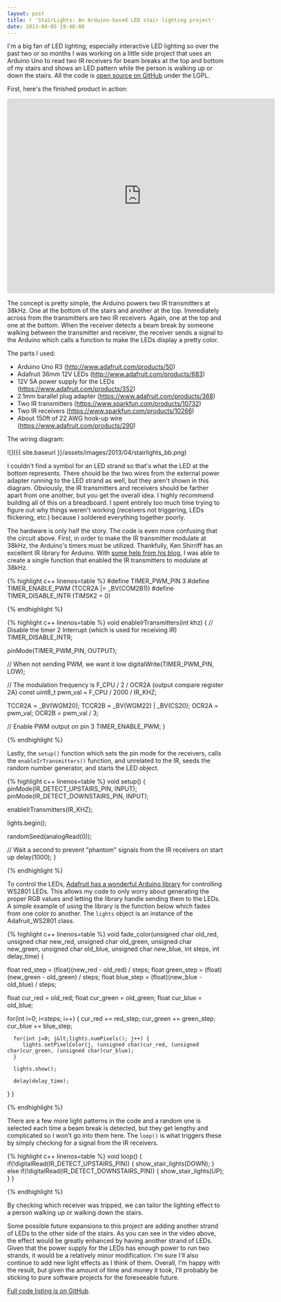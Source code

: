 ```yaml
---
layout: post
title: ! 'StairLights: An Arduino-based LED stair lighting project'
date: 2013-04-05 19:48:08
---
```


I'm a big fan of LED lighting; especially interactive LED lighting so over the past two or so months I was working on a little side project that uses an Arduino Uno to read two IR receivers for beam breaks at the top and bottom of my stairs and shows an LED pattern while the person is walking up or down the stairs. All the code is <a href="https://github.com/shanet/StairLights">open source on GitHub</a> under the LGPL.

First, here's the finished product in action:

<div class="post-center">
   <iframe src="https://www.youtube-nocookie.com/embed/21KKr8hQo5A" height="450" width="620" allowfullscreen="" frameborder="0"></iframe>
</div>

<!--more-->

The concept is pretty simple, the Arduino powers two IR transmitters at 38kHz. One at the bottom of the stairs and another at the top. Immediately across from the transmitters are two IR receivers  Again, one at the top and one at the bottom. When the receiver detects a beam break by someone walking between the transmitter and receiver, the receiver sends a signal to the Arduino which calls a function to make the LEDs display a pretty color.

The parts I used:

* Arduino Uno R3 (<a href="http://www.adafruit.com/products/50">http://www.adafruit.com/products/50</a>)
* Adafruit 36mm 12V LEDs (<a href="http://www.adafruit.com/products/683" rel="nofollow">http://www.adafruit.com/products/683</a>)
* 12V 5A power supply for the LEDs (<a href="https://www.adafruit.com/products/352" rel="nofollow">https://www.adafruit.com/products/352</a>)
* 2.1mm barallel plug adapter (<a href="https://www.adafruit.com/products/368">https://www.adafruit.com/products/368</a>)
* Two IR transmitters (<a href="https://www.sparkfun.com/products/10732" rel="nofollow">https://www.sparkfun.com/products/10732</a>)
* Two IR receivers (<a href="https://www.sparkfun.com/products/10266" rel="nofollow">https://www.sparkfun.com/products/10266</a>)
* About 150ft of 22 AWG hook-up wire (<a href="https://www.adafruit.com/products/290">https://www.adafruit.com/products/290</a>)

The wiring diagram:

![]({{ site.baseurl }}/assets/images/2013/04/stairlights_bb.png)

I couldn't find a symbol for an LED strand so that's what the LED at the bottom represents. There should be the two wires from the external power adapter running to the LED strand as well, but they aren't shown in this diagram. Obviously, the IR transmitters and receivers should be farther apart from one another, but you get the overall idea. I highly recommend building all of this on a breadboard. I spent entirely too much time trying to figure out why things weren't working (receivers not triggering, LEDs flickering, etc.) because I soldered everything together poorly.

The hardware is only half the story. The code is even more confusing that the circuit above. First, in order to make the IR transmitter modulate at 38kHz, the Arduino's timers must be utilized. Thankfully, Ken Shirriff has an excellent IR library for Arduino. With <a href="http://www.righto.com/2010/03/detecting-ir-beam-break-with-arduino-ir.html">some help from his blog</a>, I was able to create a single function that enabled the IR transmitters to modulate at 38kHz.

{% highlight c++ linenos=table %}
#define TIMER_PWM_PIN        3
#define TIMER_ENABLE_PWM     (TCCR2A |= _BV(COM2B1))
#define TIMER_DISABLE_INTR   (TIMSK2 = 0)

{% endhighlight %}


{% highlight c++ linenos=table %}
void enableIrTransmitters(int khz) {
   // Disable the timer 2 Interrupt (which is used for receiving IR)
   TIMER_DISABLE_INTR;

   pinMode(TIMER_PWM_PIN, OUTPUT);

   // When not sending PWM, we want it low
   digitalWrite(TIMER_PWM_PIN, LOW);

   // The modulation frequency is F_CPU / 2 / OCR2A (output compare register 2A)
   const uint8_t pwm_val = F_CPU / 2000 / IR_KHZ;

   TCCR2A = _BV(WGM20);
   TCCR2B = _BV(WGM22) | _BV(CS20);
   OCR2A  = pwm_val;
   OCR2B  = pwm_val / 3;

   // Enable PWM output on pin 3
   TIMER_ENABLE_PWM;
}

{% endhighlight %}

Lastly, the <code>setup()</code> function which sets the pin mode for the receivers, calls the <code>enableIrTransmitters()</code> function, and unrelated to the IR, seeds the random number generator, and starts the LED object.

{% highlight c++ linenos=table %}
void setup() {
   pinMode(IR_DETECT_UPSTAIRS_PIN, INPUT);
   pinMode(IR_DETECT_DOWNSTAIRS_PIN, INPUT);

   enableIrTransmitters(IR_KHZ);

   lights.begin();

   randomSeed(analogRead(0));

   // Wait a second to prevent "phantom" signals from the IR receivers on start up
   delay(1000);
}

{% endhighlight %}

To control the LEDs, <a href="https://github.com/adafruit/Adafruit-WS2801-Library">Adafruit has a wonderful Arduino library</a> for controlling WS2801 LEDs. This allows my code to only worry about generating the proper RGB values and letting the library handle sending them to the LEDs. A simple example of using the library is the function below which fades from one color to another. The `lights` object is an instance of the Adafruit_WS2801 class.

{% highlight c++ linenos=table %}
void fade_color(unsigned char old_red, unsigned char new_red, unsigned char old_green, unsigned char new_green,
                unsigned char old_blue, unsigned char new_blue, int steps, int delay_time) {

   float red_step   = (float)(new_red   - old_red)   / steps;
   float green_step = (float)(new_green - old_green) / steps;
   float blue_step  = (float)(new_blue  - old_blue)  / steps;

   float cur_red   = old_red;
   float cur_green = old_green;
   float cur_blue  = old_blue;

   for(int i=0; i<steps; i++) {
      cur_red   += red_step;
      cur_green += green_step;
      cur_blue  += blue_step;

      for(int j=0; j&lt;lights.numPixels(); j++) {
         lights.setPixelColor(j, (unsigned char)cur_red, (unsigned char)cur_green, (unsigned char)cur_blue);
      }

      lights.show();

      delay(delay_time);
   }
}

{% endhighlight %}

There are a few more light patterns in the code and a random one is selected each time a beam break is detected, but they get lengthy and complicated so I won't go into them here. The <code>loop()</code> is what triggers these by simply checking for a signal from the IR receivers.

{% highlight c++ linenos=table %}
void loop() {
   if(!digitalRead(IR_DETECT_UPSTAIRS_PIN)) {
      show_stair_lights(DOWN);
   } else if(!digitalRead(IR_DETECT_DOWNSTAIRS_PIN)) {
      show_stair_lights(UP);
   }
}

{% endhighlight %}

By checking which receiver was tripped, we can tailor the lighting effect to a person walking up or walking down the stairs.

Some possible future expansions to this project are adding another strand of LEDs to the other side of the stairs. As you can see in the video above, the effect would be greatly enhanced by having another strand of LEDs. Given that the power supply for the LEDs has enough power to run two strands, it would be a relatively minor modification. I'm sure I'll also continue to add new light effects as I think of them. Overall, I'm happy with the result, but given the amount of time and money it took, I'll probably be sticking to pure software projects for the foreseeable future.

<a href="https://github.com/shanet/StairLights">Full code listing is on GitHub</a>.
